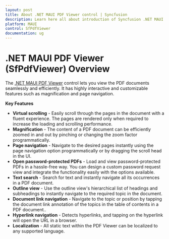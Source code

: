 ```yaml
---
layout: post
title: About .NET MAUI PDF Viewer control | Syncfusion
description: Learn here all about introduction of Syncfusion .NET MAUI PDF Viewer (SfPdfViewer) control, its key features and more.
platform: MAUI
control: SfPdfViewer
documentation: ug
---
```


# .NET MAUI PDF Viewer (SfPdfViewer) Overview

The [.NET MAUI PDF Viewer](https://www.syncfusion.com/maui-controls/maui-pdf-viewer) control lets you view the PDF documents seamlessly and efficiently. It has highly interactive and customizable features such as magnification and page navigation.

**Key Features**

* **Virtual scrolling** - Easily scroll through the pages in the document with a fluent experience. The pages are rendered only when required to increase the loading and scrolling performance.
* **Magnification** - The content of a PDF document can be efficiently zoomed in and out by pinching or changing the zoom factor programmatically. 
* **Page navigation** - Navigate to the desired pages instantly using the page navigation option programmatically or by dragging the scroll head in the UI.
* **Open password-protected PDFs** - Load and view password-protected PDFs in a hassle-free way. You can design a custom password request view and integrate the functionality easily with the options available.
* **Text search** - Search for text and instantly navigate all its occurrences in a PDF document.
* **Outline view** - Use the outline view's hierarchical list of headings and subheadings to instantly navigate to the required topic in the document.
* **Document link navigation** - Navigate to the topic or position by tapping the document link annotation of the topics in the table of contents in a PDF document..
* **Hyperlink navigation** - Detects hyperlinks, and tapping on the hyperlink will open the URL in a browser.
* **Localization** - All static text within the PDF Viewer can be localized to any supported language.
